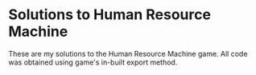 # Solutions to Human Resource Machine

These are my solutions to the Human Resource Machine game. All code was obtained using game's in-built export method.
